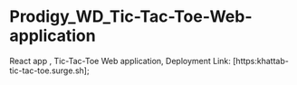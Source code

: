 # Prodigy_WD_Tic-Tac-Toe-Web-application
React app , Tic-Tac-Toe Web application,
Deployment Link: [https:khattab-tic-tac-toe.surge.sh];
